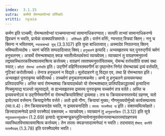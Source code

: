 ```yaml
---
index:  3.1.15
sutra:  कर्मणो रोमन्थतपोभ्यां वर्त्तिचरोः
vritti:  nyasa
---
```


कर्मण इति पञ्चमी; रोमन्थतपोभ्यां पञ्चम्यन्ताभ्यां सामानाधिकरण्यात्। सत्यपि ताभ्यां सामानाधिकरण्ये द्विवचनं न भवति, प्रत्येकं वाक्यपरिसमाप्तेः। ` वर्त्तिचरोः` इति। वर्त्तनं वर्त्तिः, ण्यन्तात् स्त्रियां क्तिन्। ननु च क्तिना न भवितव्यम्, `ण्यासश्रन्थो युच्` (3.3.107) इति युचा बाधितत्वात्। अस्मादेव निपातनात् क्तिन् भविष्यतीत्यदोषः। चरणं चरिति सम्पदादित्वात् क्विप्।
`हनुचलने` इत्यादि। अभ्यवहृतस्य यत् पुनरुद्गीर्य चर्वणं हनुचलनम्। अत्रार्थे रोमन्थशब्दात् क्यङ भवतीत्येतदर्थरूपं व्याख्येयम्। व्याख्यानं तु वाग्रहणमनुवर्त्त्य तद्व्यवस्थितरकविभाषात्वमाश्रित्य कर्त्तव्यम्। वाग्रहणं त्ववश्यमनुवर्त्तयितव्यम्, रोमन्थं वर्त्तयतीति वाक्यं यथा स्यात्। `कीटो रोमन्थं वर्त्तयति` इति। उद्गीर्णं वहिर्निरस्तमवगीर्णं वा पृष्ठान्तेन निर्गतं रोमन्थाख्यं द्रव्यं वर्त्तयति, गुटिकां करोतीत्यर्थः। तेनात्र हनुचलनं न विद्यते। मूलोदाहरणे तु विद्यत एव, तथा हि रोमन्थायत इति। अभ्यवहृतं पुनराकृष्य चर्वयीत्यर्थः। तच्चर्वणं हनुचलनात्मकमेव।
अन्ये तु हनुचलने प्रत्ययमन्यथा प्रतिपादयन्ति। अस्ति चायं रोमन्थशब्दः क्रियापदार्थको यो रोमन्थशब्दात् प्रातिपदिकाद्धात्वर्थ इत्यादिना णिचमुत्पाद्य घञन्तो व्युत्पाद्यते, स ह्यभ्यवहृतस्य द्रव्यस्य पुनराकृष्य यच्चर्वणं तत्र वर्तते। अस्ति च द्रव्यवचनोऽयं य उद्गीर्णमवगीर्णं वा रोमन्थक्रियाविशिष्टं द्रव्यमाह। तत्र यः क्रियावचनस्तस्येदं ग्रहणम्, यतो द्रव्येऽप्ययं वर्त्तमानः क्रियाद्वारेणैव वर्त्तते। अतो द्रव्ये गौणः, क्रियायां मुख्यः; गौणमुख्ययोर्मुख्ये कार्यसम्प्रत्ययः (व्या.प.4)। तेन क्रियावचनादेव भवति, न द्रव्यवचनादिति।
`तपसः परस्मैपदं च` इति। वक्तव्यमित्यपेक्षते। ङित्त्वादात्मनेपदे प्राप्ते परस्मैपदं वक्तव्यम् = व्याख्येयम्। व्याख्यानं तु `अनुदात्तङितः` (1.3.12) इति सूत्रे `नपुंसकमनपुंसकेन` (1.2.69) इत्यादेः सूत्रान्मण्डूकप्लुतिन्यायेनानुवर्त्तमानस्यान्थतरस्यांग्रहणस्य व्यवस्थितविभाषात्वमाश्रित्य कर्त्तव्यम्। तेन तपसः क्यङन्तादात्मनेपदं न भवति। तदभावात् `शेषात् कर्त्तरि परस्मैपदम्` (1.3.78) इति परस्मैपदमेव भवति।

